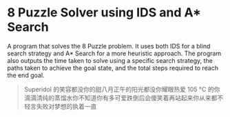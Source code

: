 # 8 Puzzle Solver using IDS and A\* Search

A program that solves the 8 Puzzle problem. It uses both IDS for a blind search strategy
and A\* Search for a more heuristic approach. The program also outputs the time taken to
solve using a specific search strategy, the paths taken to achieve the goal state, and
the total steps required to reach the end goal.

> Superidol 的笑容都没你的甜八月正午的阳光都没你耀眼热爱 105 °C 的你滴滴清纯的蒸馏水你不知道你有多可爱跌倒后会傻笑着再站起来你从来都不轻言失败对梦想的执着一直
